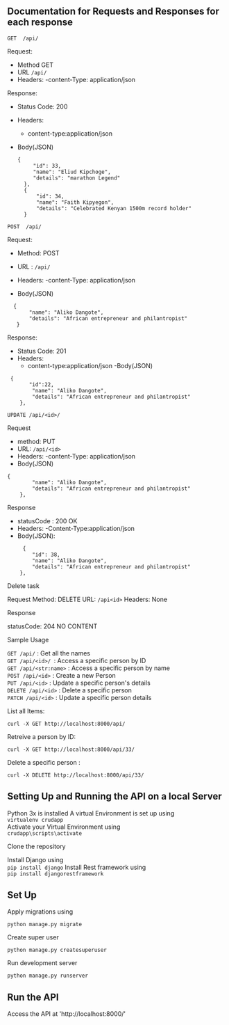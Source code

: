 
## Documentation for Requests and Responses for each response

`GET  /api/`

Request:
- Method GET
- URL `/api/`
- Headers:
 -content-Type: application/json

Response:

- Status Code: 200
- Headers:
  - content-type:application/json
 
- Body(JSON)

  ```
  {
       "id": 33, 
       "name": "Eliud Kipchoge", 
       "details": "marathon Legend"
    }, 
    { 
        "id": 34, 
        "name": "Faith Kipyegon", 
        "details": "Celebrated Kenyan 1500m record holder" 
    }
  ```

  
  
`POST  /api/`

Request:
- Method: POST
- URL : `/api/`
-  Headers:
 -content-Type: application/json


- Body(JSON)
  
 ```
   { 
        "name": "Aliko Dangote", 
        "details": "African entrepreneur and philantropist" 
    }
```
Response:

- Status Code: 201
- Headers:
  - content-type:application/json
-Body(JSON)
```
 {
       "id":22,
        "name": "Aliko Dangote",
        "details": "African entrepreneur and philantropist"
    },

```


  `UPDATE /api/<id>/`
  
  Request
  - method: PUT
  - URL: `/api/<id>`
  - Headers:
    -content-Type: application/json
  - Body(JSON)

```
{
        "name": "Aliko Dangote",
        "details": "African entrepreneur and philantropist"
    },
````

Response

- statusCode : 200 OK
- Headers:
  -Content-Type:application/json
- Body(JSON):

```
     {
        "id": 38,
        "name": "Aliko Dangote",
        "details": "African entrepreneur and philantropist"
    },
```

  Delete task

  Request
  Method: DELETE
  URL: `/api<id>`
  Headers: None

  Response

  statusCode: 204 NO CONTENT


  Sample Usage

`GET /api/` :   Get all the names \
`GET /api/<id>/ `:   Access a specific person by ID \
`GET /api/<str:name>` :   Access a specific person by name \
`POST /api/<id>` :   Create a new Person \
`PUT /api/<id>` :   Update a specific person's details \
`DELETE /api/<id>` :    Delete a specific person \
`PATCH /api/<id>` :   Update a specific person details

 List all Items:
 
 ```curl -X GET http://localhost:8000/api/```

 Retreive a person by ID:
 
 ```curl -X GET http://localhost:8000/api/33/```

 Delete a specific person :

 ```curl -X DELETE http://localhost:8000/api/33/```


 ## Setting Up and Running the API on a local Server
Python 3x is installed
A virtual Environment is set up using \
```virtualenv crudapp``` \
Activate your Virtual Environment using \
```crudapp\scripts\activate``` 

Clone the repository

Install Django using \
```pip install django```
Install Rest framework using \
```pip install djangorestframework```

## Set Up
Apply migrations using

```python manage.py migrate```

Create super user

```python manage.py createsuperuser```


Run development server

```python manage.py runserver```

## Run the API

Access the API at 'http://localhost:8000/'

 


